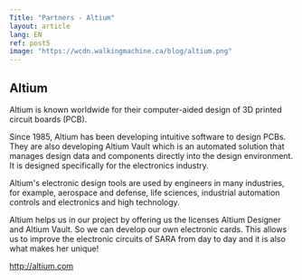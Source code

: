 ```yaml
---
Title: "Partners - Altium"
layout: article
lang: EN
ref: post5
image: "https://wcdn.walkingmachine.ca/blog/altium.png"
---
```


## Altium
Altium is known worldwide for their computer-aided design of 3D printed circuit boards (PCB).

Since 1985, Altium has been developing intuitive software to design PCBs. They are also developing Altium Vault which is an automated solution that manages design data and components directly into the design environment. It is designed specifically for the electronics industry.

Altium's electronic design tools are used by engineers in many industries, for example, aerospace and defense, life sciences, industrial automation controls and electronics and high technology.

Altium helps us in our project by offering us the licenses Altium Designer and Altium Vault. So we can develop our own electronic cards. This allows us to improve the electronic circuits of SARA from day to day and it is also what makes her unique!


<http://altium.com>
